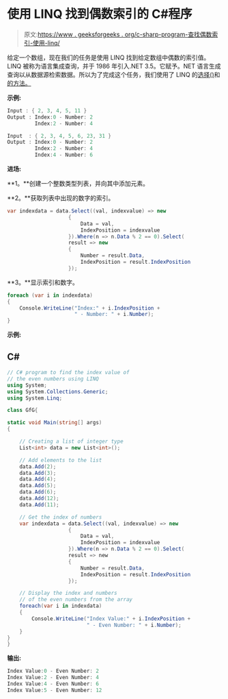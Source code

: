# 使用 LINQ 找到偶数索引的 C#程序

> 原文:[https://www . geeksforgeeks . org/c-sharp-program-查找偶数索引-使用-linq/](https://www.geeksforgeeks.org/c-sharp-program-to-find-the-index-of-even-numbers-using-linq/)

给定一个数组，现在我们的任务是使用 LINQ 找到给定数组中偶数的索引值。LINQ 被称为语言集成查询，并于 1986 年引入.NET 3.5。它赋予。NET 语言生成查询以从数据源检索数据。所以为了完成这个任务，我们使用了 LINQ 的[选择()](https://www.geeksforgeeks.org/linq-projection-operator-select/)和[的方法。](https://www.geeksforgeeks.org/linq-filtering-operator-where/)

**示例:**

```cs
Input : { 2, 3, 4, 5, 11 }
Output : Index:0 - Number: 2
         Index:2 - Number: 4

Input  : { 2, 3, 4, 5, 6, 23, 31 }
Output : Index:0 - Number: 2
         Index:2 - Number: 4
         Index:4 - Number: 6
```

**进场:**

**1。**创建一个整数类型列表，并向其中添加元素。

**2。**获取列表中出现的数字的索引。

```cs
var indexdata = data.Select((val, indexvalue) => new
                    { 
                        Data = val, 
                        IndexPosition = indexvalue
                    }).Where(n => n.Data % 2 == 0).Select(
                    result => new 
                    { 
                        Number = result.Data,
                        IndexPosition = result.IndexPosition 
                    });
```

**3。**显示索引和数字。

```cs
foreach (var i in indexdata)
{
    Console.WriteLine("Index:" + i.IndexPosition + 
                      " - Number: " + i.Number);
}
```

**示例:**

## C#

```cs
// C# program to find the index value of
// the even numbers using LINQ
using System;
using System.Collections.Generic;
using System.Linq;

class GfG{

static void Main(string[] args)
{

    // Creating a list of integer type
    List<int> data = new List<int>();

    // Add elements to the list
    data.Add(2);
    data.Add(3);
    data.Add(4);
    data.Add(5);
    data.Add(6);
    data.Add(12);
    data.Add(11);

    // Get the index of numbers
    var indexdata = data.Select((val, indexvalue) => new
                    { 
                        Data = val, 
                        IndexPosition = indexvalue
                    }).Where(n => n.Data % 2 == 0).Select(
                    result => new 
                    { 
                        Number = result.Data,
                        IndexPosition = result.IndexPosition 
                    });

    // Display the index and numbers
    // of the even numbers from the array
    foreach(var i in indexdata)
    {
        Console.WriteLine("Index Value:" + i.IndexPosition + 
                          " - Even Number: " + i.Number);
    }
}
}
```

**输出:**

```cs
Index Value:0 - Even Number: 2
Index Value:2 - Even Number: 4
Index Value:4 - Even Number: 6
Index Value:5 - Even Number: 12
```